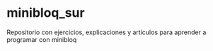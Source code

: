 # minibloq_sur
Repositorio con ejercicios, explicaciones y artículos para aprender a programar con minibloq
